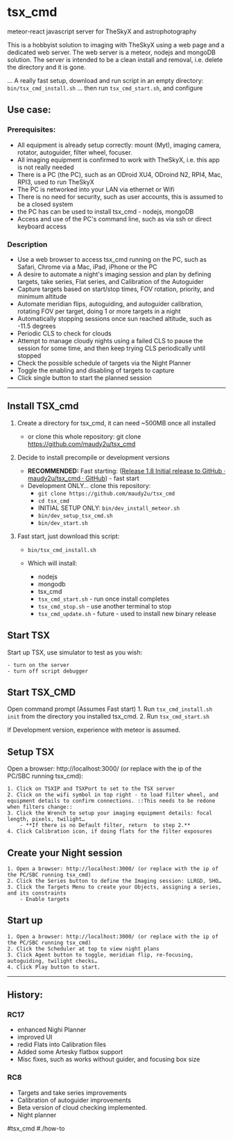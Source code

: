 # tsx_cmd
meteor-react javascript server for TheSkyX and astrophotography

This is a hobbyist solution to imaging with TheSkyX using a web page and a dedicated web server. The web server is a meteor, nodejs and mongoDB solution. The server is intended to be a clean install and removal, i.e. delete the directory and it is gone.

... A really fast setup, download and run script in an empty directory: `bin/tsx_cmd_install.sh`
... then run `tsx_cmd_start.sh`, and configure

## Use case:

### Prerequisites:
- All equipment is already setup correctly: mount (Myt), imaging camera, rotator, autoguider, filter wheel, focuser.
- All imaging equipment is confirmed to work with TheSkyX, i.e. this app is not really needed
- There is a PC (the PC), such as an ODroid XU4, ODroind N2, RPI4, Mac, RPI3, used to run TheSkyX
- The PC is networked into your LAN via ethernet or Wifi
- There is no need for security, such as user accounts, this is assumed to be a closed system
- the PC has can be used to install tsx_cmd - nodejs, mongoDB
- Access and use of the PC's command line, such as via ssh or direct keyboard access

### Description
- Use a web browser to access tsx_cmd running on the PC, such as Safari, Chrome via a Mac, iPad,
iPhone or the PC
- A desire to automate a night's imaging session and plan by defining targets, take series,
Flat series, and Calibration of the Autoguider
- Capture targets based on start/stop times, FOV rotation, priority, and minimum altitude
- Automate meridian flips, autoguiding, and autoguider calibration, rotating FOV per target,
doing 1 or more targets in a night
- Automatically stopping sessions once sun reached altitude, such as -11.5 degrees
- Periodic CLS to check for clouds
- Attempt to manage cloudy nights using a failed CLS to pause the session for some time,
and then keep trying CLS periodically until stopped
- Check the possible schedule of targets via the Night Planner
- Toggle the enabling and disabling of targets to capture
- Click single button to start the planned session

---
## Install TSX_cmd

1. Create a directory for tsx_cmd, it can need ~500MB once all installed
	- or clone this whole repository: git clone https://github.com/maudy2u/tsx_cmd

2. Decide to install precompile or development versions
	- **RECOMMENDED:** Fast starting: ([Release 1.8 Initial release to GitHub · maudy2u/tsx_cmd · GitHub](https://github.com/maudy2u/tsx_cmd/releases/tag/RC8)) - fast start
	- Development ONLY… clone this repository:
		- `git clone https://github.com/maudy2u/tsx_cmd`
		- `cd tsx_cmd`
		- INITIAL SETUP ONLY: `bin/dev_install_meteor.sh`
		- `bin/dev_setup_tsx_cmd.sh`
		- `bin/dev_start.sh`

3. Fast start, just download this script:

	- `bin/tsx_cmd_install.sh`
	- Which will install:

		- nodejs
		- mongodb
		- tsx_cmd
	  - `tsx_cmd_start.sh` - run once install completes
	  - `tsx_cmd_stop.sh` - use another terminal to stop
	  - `tsx_cmd_update.sh` - future - used to install new binary release

## Start TSX
Start up TSX, use simulator to test as you wish:

	- turn on the server
	- turn off script debugger

## Start TSX_CMD

Open command prompt (Assumes Fast start)
	1. Run `tsx_cmd_install.sh init` from the directory you installed tsx_cmd.
	2. Run `tsx_cmd_start.sh`

If Development version, experience with meteor is assumed.

## Setup TSX

Open a browser: http://localhost:3000/ (or replace with the ip of the PC/SBC running tsx_cmd):

	1. Click on TSXIP and TSXPort to set to the TSX server
	2. Click on the wifi symbol in top right - to load filter wheel, and equipment details to confirm connections. ::This needs to be redone when filters change::
	3. Click the Wrench to setup your imaging equipment details: focal length, pixels, twilight…
		- **If there is no Default filter, return  to step 2.**
	4. Click Calibration icon, if doing flats for the filter exposures

## Create your Night session

	1. Open a browser: http://localhost:3000/ (or replace with the ip of the PC/SBC running tsx_cmd)
	2. Click the Series button to define the Imaging session: LLRGD, SHO…
	3. Click the Targets Menu to create your Objects, assigning a series, and its constraints
		- Enable targets

## Start up

	1. Open a browser: http://localhost:3000/ (or replace with the ip of the PC/SBC running tsx_cmd)
	2. Click the Scheduler at top to view night plans
	3. Click Agent button to toggle, meridian flip, re-focusing, autoguiding, twilight checks…
	4. Click Play button to start.
---
## History:
### RC17
- enhanced Nighi Planner
- improved UI
- redid Flats into Calibration files
- Added some Artesky flatbox support
- Misc fixes, such as works without guider, and focusing box size
### RC8
- Targets and take series improvements
- Calibration of autoguider improvements
- Beta version of cloud checking implemented.
- Night planner

#tsx_cmd #./how-to
